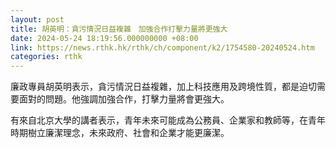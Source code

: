 ```yaml
---
layout: post
title: 胡英明：貪污情況日益複雜　加強合作打擊力量將更強大
date: 2024-05-24 18:19:56.000000000 +08:00
link: https://news.rthk.hk/rthk/ch/component/k2/1754580-20240524.htm
categories: rthk
---
```


廉政專員胡英明表示，貪污情況日益複雜，加上科技應用及跨境性質，都是迫切需要面對的問題。他強調加強合作，打擊力量將會更強大。

有來自北京大學的講者表示，青年未來可能成為公務員、企業家和教師等，在青年時期樹立廉潔理念，未來政府、社會和企業才能更廉潔。
